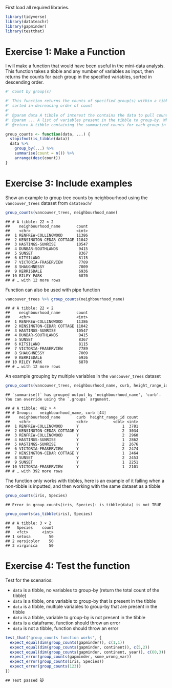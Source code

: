 
First load all required libraries.

``` r
library(tidyverse)
library(datateachr)
library(gapminder)
library(testthat)
```

# Exercise 1: Make a Function

I will make a function that would have been useful in the mini-data
analysis. This function takes a tibble and any number of variables as
input, then returns the counts for each group in the specified
variables, sorted in descending order.

``` r
#' Count by group(s)

#' This function returns the counts of specified group(s) within a tibble, 
#' sorted in decreasing order of count
#' 
#' @param data A tibble of interest the contains the data to pull counts from
#' @param ... A list of variables present in the tibble to group-by. When not present, returns the total count in the tibble
#' @return A tibble containing the summarized counts for each group in the variable(s) specified, sorted in decreasing order of count

group_counts <- function(data, ...) {
  stopifnot(is_tibble(data))
  data %>% 
    group_by(...) %>% 
    summarise(count = n()) %>% 
    arrange(desc(count))
}
```

# Exercise 3: Include examples

Show an example to group tree counts by neighbourhood using the
`vancouver_trees` dataset from `datateachr`

``` r
group_counts(vancouver_trees, neighbourhood_name)
```

    ## # A tibble: 22 × 2
    ##    neighbourhood_name       count
    ##    <chr>                    <int>
    ##  1 RENFREW-COLLINGWOOD      11386
    ##  2 KENSINGTON-CEDAR COTTAGE 11042
    ##  3 HASTINGS-SUNRISE         10547
    ##  4 DUNBAR-SOUTHLANDS         9415
    ##  5 SUNSET                    8367
    ##  6 KITSILANO                 8115
    ##  7 VICTORIA-FRASERVIEW       7789
    ##  8 SHAUGHNESSY               7009
    ##  9 KERRISDALE                6936
    ## 10 RILEY PARK                6870
    ## # … with 12 more rows

Function can also be used with pipe function

``` r
vancouver_trees %>% group_counts(neighbourhood_name)
```

    ## # A tibble: 22 × 2
    ##    neighbourhood_name       count
    ##    <chr>                    <int>
    ##  1 RENFREW-COLLINGWOOD      11386
    ##  2 KENSINGTON-CEDAR COTTAGE 11042
    ##  3 HASTINGS-SUNRISE         10547
    ##  4 DUNBAR-SOUTHLANDS         9415
    ##  5 SUNSET                    8367
    ##  6 KITSILANO                 8115
    ##  7 VICTORIA-FRASERVIEW       7789
    ##  8 SHAUGHNESSY               7009
    ##  9 KERRISDALE                6936
    ## 10 RILEY PARK                6870
    ## # … with 12 more rows

An example grouping by multiple variables in the `vancouver_trees`
dataset

``` r
group_counts(vancouver_trees, neighbourhood_name, curb, height_range_id)
```

    ## `summarise()` has grouped output by 'neighbourhood_name', 'curb'. You can override using the `.groups` argument.

    ## # A tibble: 402 × 4
    ## # Groups:   neighbourhood_name, curb [44]
    ##    neighbourhood_name       curb  height_range_id count
    ##    <chr>                    <chr>           <dbl> <int>
    ##  1 RENFREW-COLLINGWOOD      Y                   1  3781
    ##  2 KENSINGTON-CEDAR COTTAGE Y                   2  3034
    ##  3 RENFREW-COLLINGWOOD      Y                   2  2960
    ##  4 HASTINGS-SUNRISE         Y                   1  2862
    ##  5 HASTINGS-SUNRISE         Y                   2  2676
    ##  6 VICTORIA-FRASERVIEW      Y                   2  2474
    ##  7 KENSINGTON-CEDAR COTTAGE Y                   1  2464
    ##  8 SUNSET                   Y                   2  2453
    ##  9 SUNSET                   Y                   1  2251
    ## 10 VICTORIA-FRASERVIEW      Y                   1  2101
    ## # … with 392 more rows

The function only works with tibbles, here is an example of it failing
when a non-tibble is inputted, and then working with the same dataset as
a tibble

``` r
group_counts(iris, Species)
```

    ## Error in group_counts(iris, Species): is_tibble(data) is not TRUE

``` r
group_counts(as_tibble(iris), Species)
```

    ## # A tibble: 3 × 2
    ##   Species    count
    ##   <fct>      <int>
    ## 1 setosa        50
    ## 2 versicolor    50
    ## 3 virginica     50

# Exercise 4: Test the function

Test for the scenarios:

-   `data` is a tibble, no variables to group-by (return the total count
    of the tibble)
-   `data` is a tibble, one variable to group-by that is present in the
    tibble
-   `data` is a tibble, multiple variables to group-by that are present
    in the tibble
-   `data` is a tibble, variable to group-by is not present in the
    tibble
-   `data` is a dataframe, function should throw an error
-   `data` is not a tibble, function should throw an error

``` r
test_that("group_counts function works", {
  expect_equal(dim(group_counts(gapminder)), c(1,1))
  expect_equal(dim(group_counts(gapminder, continent)), c(5,2))
  expect_equal(dim(group_counts(gapminder, continent, year)), c(60,3))
  expect_error(group_counts(gapminder, some_wrong_var))
  expect_error(group_counts(iris, Species))
  expect_error(group_counts(123))
})
```

    ## Test passed 😸
